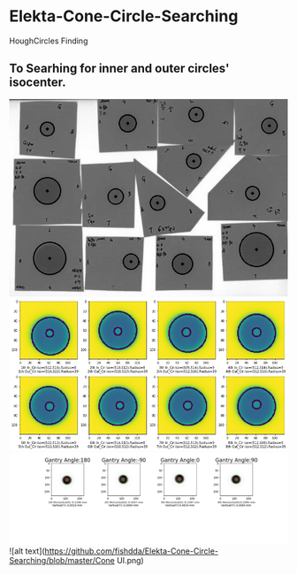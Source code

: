 # Elekta-Cone-Circle-Searching
HoughCircles Finding

## To Searhing for inner and outer circles' isocenter.
![alt text](https://github.com/fishdda/Elekta-Cone-Circle-Searching/blob/master/test_circle.jpg)
![alt text](https://github.com/fishdda/Elekta-Cone-Circle-Searching/blob/master/Withoutmean.png)
![alt text](https://github.com/fishdda/Elekta-Cone-Circle-Searching/blob/master/results.png)
![alt text](https://github.com/fishdda/Elekta-Cone-Circle-Searching/blob/master/Cone UI.png)
